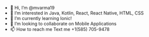 - 👋 Hi, I’m @mvarma19
- 👀 I’m interested in Java, Kotlin, React, React Native, HTML, CSS
- 🌱 I’m currently learning Ionic!
- 💞️ I’m looking to collaborate on Mobile Applications
- 📫 How to reach me Text me +1(585) 705-9478

<!---
mvarma19/mvarma19 is a ✨ special ✨ repository because its `README.md` (this file) appears on your GitHub profile.
You can click the Preview link to take a look at your changes.
--->
